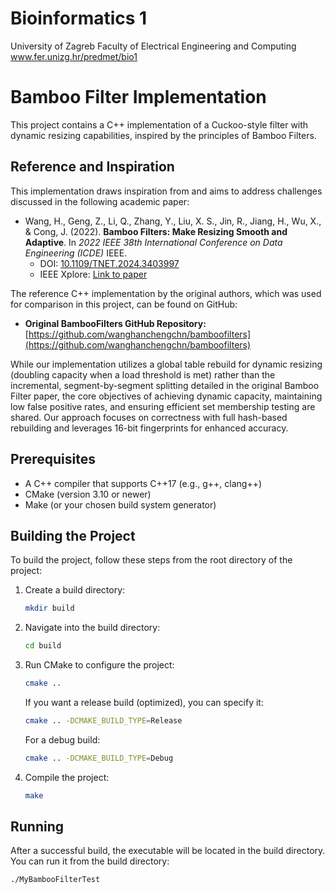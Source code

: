  # Bioinformatics 1
University of Zagreb
Faculty of Electrical Engineering and Computing
www.fer.unizg.hr/predmet/bio1

# Bamboo Filter Implementation

This project contains a C++ implementation of a Cuckoo-style filter with dynamic resizing capabilities, inspired by the principles of Bamboo Filters.

## Reference and Inspiration

This implementation draws inspiration from and aims to address challenges discussed in the following academic paper:

* Wang, H., Geng, Z., Li, Q., Zhang, Y., Liu, X. S., Jin, R., Jiang, H., Wu, X., & Cong, J. (2022). **Bamboo Filters: Make Resizing Smooth and Adaptive**. In *2022 IEEE 38th International Conference on Data Engineering (ICDE)*  IEEE.
    * DOI: [10.1109/TNET.2024.3403997](https://doi.org/10.1109/TNET.2024.3403997)
    * IEEE Xplore: [Link to paper](https://ieeexplore.ieee.org/abstract/document/9835626)

The reference C++ implementation by the original authors, which was used for comparison in this project, can be found on GitHub:
* **Original BambooFilters GitHub Repository:** [https://github.com/wanghanchengchn/bamboofilters](https://github.com/wanghanchengchn/bamboofilters)

While our implementation utilizes a global table rebuild for dynamic resizing (doubling capacity when a load threshold is met) rather than the incremental, segment-by-segment splitting detailed in the original Bamboo Filter paper, the core objectives of achieving dynamic capacity, maintaining low false positive rates, and ensuring efficient set membership testing are shared. Our approach focuses on correctness with full hash-based rebuilding and leverages 16-bit fingerprints for enhanced accuracy.

## Prerequisites

* A C++ compiler that supports C++17 (e.g., g++, clang++)
* CMake (version 3.10 or newer)
* Make (or your chosen build system generator)

## Building the Project

To build the project, follow these steps from the root directory of the project:

1.  Create a build directory:
    ```bash
    mkdir build
    ```

2.  Navigate into the build directory:
    ```bash
    cd build
    ```

3.  Run CMake to configure the project:
    ```bash
    cmake ..
    ```
    If you want a release build (optimized), you can specify it:
    ```bash
    cmake .. -DCMAKE_BUILD_TYPE=Release
    ```
    For a debug build:
    ```bash
    cmake .. -DCMAKE_BUILD_TYPE=Debug
    ```

4.  Compile the project:
    ```bash
    make
    ```

## Running

After a successful build, the executable will be located in the build directory. You can run it from the build directory:

```bash
./MyBambooFilterTest
